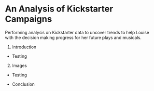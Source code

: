 # An Analysis of Kickstarter Campaigns
Performing analysis on Kickstarter data to uncover trends to help Louise with the decision making progress for her future plays and musicals.

1. Introduction
  * Testing

2. Images
  * Testing 

- Conclusion
